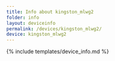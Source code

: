 ```yaml
---
title: Info about kingston_mlwg2
folder: info
layout: deviceinfo
permalink: /devices/kingston_mlwg2/
device: kingston_mlwg2
---
```

{% include templates/device_info.md %}
